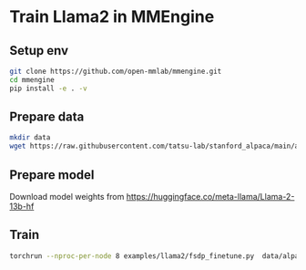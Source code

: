 # Train Llama2 in MMEngine

## Setup env

```bash
git clone https://github.com/open-mmlab/mmengine.git
cd mmengine
pip install -e . -v
```

## Prepare data

```bash
mkdir data
wget https://raw.githubusercontent.com/tatsu-lab/stanford_alpaca/main/alpaca_data.json -O data/alpaca_data.json
```

## Prepare model

Download model weights from https://huggingface.co/meta-llama/Llama-2-13b-hf

## Train

```bash
torchrun --nproc-per-node 8 examples/llama2/fsdp_finetune.py  data/alpaca_data.json ${model_weights}
```
